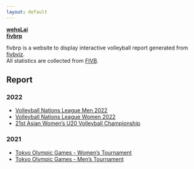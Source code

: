 ```yaml
---
layout: default
---
```

**[<i class="fa fa-user" aria-label="fa-user icon"></i>wehsLai](https://github.com/wehsLai)**  
**[<i class="fa fa-github" aria-label="fa-github icon"></i>fivbrp](https://github.com/wehsLai/fivbrp)**

fivbrp is a website to display interactive volleyball report generated from [<i class="fa fa-github" aria-label="fa-github icon"></i>fivbviz](https://github.com/wehsLai/fivbviz).  
All statistics are collected from [FIVB](https://www.fivb.com/).

## Report

### 2022
- [Volleyball Nations League Men 2022](stats/mvnl2022.html)
- [Volleyball Nations League Women 2022](stats/wvnl2022.html)
- [21st Asian Women’s U20 Volleyball Championship](stats/aswu2022.html)

### 2021
- [Tokyo Olympic Games - Women’s Tournament](stats/wog2020.html)
- [Tokyo Olympic Games - Men’s Tournament](stats/mog2020.html)